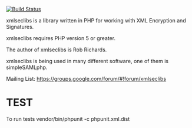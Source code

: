 [![Build Status](https://travis-ci.org/ddvzwzjm/xmlseclibs.svg?branch=master)](https://travis-ci.org/ddvzwzjm/xmlseclibs)


xmlseclibs is a library written in PHP for working with XML Encryption and Signatures.

xmlseclibs requires PHP version 5 or greater.

The author of xmlseclibs is Rob Richards.

xmlseclibs is being used in many different software, one of them is simpleSAMLphp. 

Mailing List: https://groups.google.com/forum/#!forum/xmlseclibs

# TEST

To run tests
vendor/bin/phpunit -c phpunit.xml.dist
